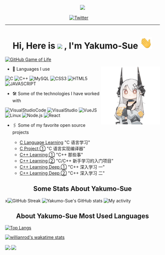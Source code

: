 <p align="Center" ><img src="https://raw.githubusercontent.com/Sue-52/PicGo/main/images/%E5%A4%A9%E5%BA%AD%E5%8F%B7-%E9%98%BF%E5%AE%99%E6%96%AF.jpg" ></p>

<!-- 常用社交平台 -->
<p align="center">
  <a href="https://twitter.com/EdmondSue2"><img width="32px" alt="Twitter" title="Twitter" src="https://i.imgur.com/OXZM1L6.png"/></a>
  &#8287;&#8287;&#8287;&#8287;&#8287;
</p>

---

<!-- 自我介绍 -->
<h1 align="Center">  Hi, Here is <img src="https://media.giphy.com/media/WUlplcMpOCEmTGBtBW/giphy.gif" width="40"> , I'm Yakumo-Sue  <img src="https://raw.githubusercontent.com/ABSphreak/ABSphreak/master/gifs/Hi.gif" width="40" /> </h1>

<!-- 动态 Github 小绿点 -->
[![GitHub Game of Life](https://github4life.herokuapp.com/ethomson.gif?z=6)](https://github4life.herokuapp.com/Silence-dream)
<!-- 右侧动图展示 -->
<img align="right" width="38%" src="https://raw.githubusercontent.com/Sue-52/PicGo/main/NiYan.gif"/>

<p align="left">
  
<!--  常用语言展示  -->
- 💬 Languages I use

![C](https://img.shields.io/badge/C-blue?style=for-the-badge&logo=C&logoColor=white)
![C++](https://img.shields.io/badge/C++-blue?style=for-the-badge&logo=cplusplus&logoColor=white)
![MySQL](https://img.shields.io/badge/MySQL-blue?style=for-the-badge&logo=mysql&logoColor=white)
![CSS3](https://img.shields.io/badge/css3%20-%231572B6.svg?&style=for-the-badge&logo=css3&logoColor=white)
![HTML5](https://img.shields.io/badge/html5-orange?&style=for-the-badge&logo=html5&logoColor=white&labelColor=orange)
![JAVASCRIPT](https://img.shields.io/badge/javascript-%23F7DF1E.svg?&style=for-the-badge&logo=javascript&logoColor=black&labelColor=black)

<!--  常用工具展示  -->
- 🛠 Some of the technologies I have worked with

![VisualStudioCode](https://img.shields.io/badge/-Visual%20Studio%20Code-blue?&style=for-the-badge&logo=visualstudiocode&logoColor=Blue)
![VisualStudio](https://img.shields.io/badge/-Visual%20Studio%202022-red?&style=for-the-badge&logo=visualstudio&logoColor=purple)
![VueJS](https://img.shields.io/badge/vuejs%20-%2335495e.svg?&style=for-the-badge&logo=vue.js&logoColor=%234FC08D)
![Linux](https://img.shields.io/badge/-Linux-7b7c7b?style=for-the-badge&logo=linux&logoColor=FCC624)
![Node.js](https://img.shields.io/badge/-Node.js-759f62?style=for-the-badge&logo=node.js&logoColor=339933)
![React](https://img.shields.io/badge/-React-212121?style=for-the-badge&logo=React&logoColor=61DAFB)

<!--  开源项目展示（自我常用学习的库）  -->
- 🖇 Some of my favorite open source projects

  - [C Language Learning](https://github.com/hairrrrr/C-CrashCourse) "C 语言学习"
  - [C Project ①](https://github.com/DoctorWkt/acwj) "C 语言实现编译器"
  - [C++ Learning ①](https://github.com/Light-City/CPlusPlusThings) "C++ 那些事"
  - [C++ Learning ②](https://github.com/0voice/introduce_c-cpp_manual) "C/C++ 新手学习的入门项目"
  - [C++ Learning Deep ①](https://github.com/0voice/cpp_new_features) "C++ 深入学习 一"
  - [C++ Learning Deep ②](https://github.com/balloonwj/CppGuide) "C++ 深入学习 二"
  


<h2 align="Center"> Some Stats About Yakumo-Sue </h2>

x![GitHub Streak](https://streak-stats.demolab.com/?user=Yakumo-Sue&theme=react)
![Yakumo-Sue's GitHub stats](https://github-readme-stats.vercel.app/api?username=Yakumo-Sue&show_icons=true&theme=radical)
![My activity](https://github-readme-activity-graph.cyclic.app/graph?username=Yakumo-Sue&theme=react-dark)
  
<h2 align="Center"> About Yakumo-Sue Most Used Languages </h2>

<!-- [![Top Langs](https://github-readme-stats.vercel.app/api/top-langs/?username=Yakumo-Sue&layout=compact)](https://github.com/anuraghazra/github-readme-stats) -->
<!-- 常用语言 -->
[![Top Langs](https://github-readme-stats.vercel.app/api/top-langs/?username=Yakumo-Sue&langs_count=8)](https://github.com/anuraghazra/github-readme-stats)
<!-- 每周代码数据量 -->
[![willianrod's wakatime stats](https://github-readme-stats.vercel.app/api/wakatime?username=Yakumo-Sue)](https://github.com/anuraghazra/github-readme-stats)


<a href="https://github.com/anuraghazra/github-readme-stats">
  <img align="center" src="https://github-readme-stats.vercel.app/api/pin/?username=anuraghazra&repo=github-readme-stats" />
</a>
<a href="https://github.com/anuraghazra/convoychat">
  <img align="center" src="https://github-readme-stats.vercel.app/api/pin/?username=anuraghazra&repo=convoychat" />
</a>

<!---
Yakumo-Sue/Yakumo-Sue is a ✨ special ✨ repository because its `README.md` (this file) appears on your GitHub profile.
You can click the Preview link to take a look at your changes.
--->
